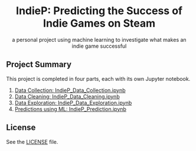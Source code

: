 <h1 align="center">
    IndieP: Predicting the Success of Indie Games on Steam
</h1>

<p align="center">a personal project using machine learning to investigate what makes an indie game successful</p>

## Project Summary

This project is completed in four parts, each with its own Jupyter notebook.

1. [Data Collection: IndieP_Data_Collection.ipynb](https://github.com/argwood/IndieP/blob/master/IndieP_Data_Collection.ipynb)
2. [Data Cleaning: IndieP_Data_Cleaning.ipynb](https://github.com/argwood/IndieP/blob/master/IndieP_Data_Cleaning.ipynb)
3. [Data Exploration: IndieP_Data_Exploration.ipynb](https://github.com/argwood/IndieP/blob/master/IndieP_Data_Exploration.ipynb)
4. [Predictions using ML: IndieP_Prediction.ipynb](https://github.com/argwood/IndieP/blob/master/IndieP_Prediction.ipynb)

## License

See the [LICENSE](https://github.com/ditto-dev-team/ditto/blob/master/LICENSE) file.
